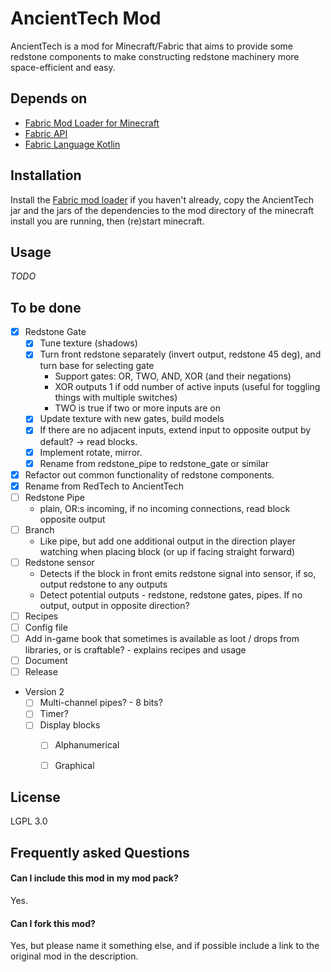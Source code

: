 # AncientTech Mod

AncientTech is a mod for Minecraft/Fabric that aims to provide some redstone components to make constructing redstone machinery more space-efficient and easy.

## Depends on

* [Fabric Mod Loader for Minecraft](https://www.fabricmc.net/)
* [Fabric API](https://www.curseforge.com/minecraft/mc-mods/fabric-api)
* [Fabric Language Kotlin](https://www.curseforge.com/minecraft/mc-mods/fabric-language-kotlin)

## Installation

Install the [Fabric mod loader](https://www.fabricmc.net/) if you haven't already, copy the AncientTech jar and the jars of the dependencies to the mod directory of the minecraft install you are running, then (re)start minecraft.  

## Usage

*TODO*

## To be done

* [x] Redstone Gate
    * [x] Tune texture (shadows)
    * [x] Turn front redstone separately (invert output, redstone 45 deg), and turn base for selecting gate
        * Support gates: OR, TWO, AND, XOR (and their negations)
        * XOR outputs 1 if odd number of active inputs (useful for toggling things with multiple switches)
        * TWO is true if two or more inputs are on
    * [x] Update texture with new gates, build models    
    * [x] If there are no adjacent inputs, extend input to opposite output by default? -> read blocks.
    * [x] Implement rotate, mirror.
    * [x] Rename from redstone_pipe to redstone_gate or similar
* [x] Refactor out common functionality of redstone components.     
* [x] Rename from RedTech to AncientTech
* [ ] Redstone Pipe
    * plain, OR:s incoming, if no incoming connections, read block opposite output
* [ ] Branch
    * Like pipe, but add one additional output in the direction player watching when placing block (or up if facing straight forward)
* [ ] Redstone sensor
    * Detects if the block in front emits redstone signal into sensor, if so, output redstone to any outputs
    * Detect potential outputs - redstone, redstone gates, pipes.  If no output, output in opposite direction?
* [ ] Recipes
* [ ] Config file
* [ ] Add in-game book that sometimes is available as loot / drops from libraries, or is craftable? - explains recipes and usage
* [ ] Document
* [ ] Release
* Version 2
    * [ ] Multi-channel pipes? - 8 bits?          
    * [ ] Timer?
    * [ ] Display blocks
        * [ ] Alphanumerical
        * [ ] Graphical
        


## License

LGPL 3.0

## Frequently asked Questions

#### Can I include this mod in my mod pack?
Yes.

#### Can I fork this mod?
Yes, but please name it something else, and if possible include a link to the original mod in the description.

